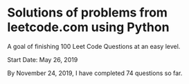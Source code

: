 # Solutions of problems from leetcode.com using Python

A goal of finishing 100 Leet Code Questions at an easy level.

Start Date: May 26, 2019

By November 24, 2019, I have completed 74 questions so far.


